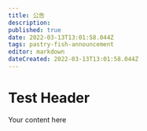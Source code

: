 ```yaml
---
title: 公告
description: 
published: true
date: 2022-03-13T13:01:58.044Z
tags: pastry-fish-announcement
editor: markdown
dateCreated: 2022-03-13T13:01:58.044Z
---
```


# Test Header
Your content here